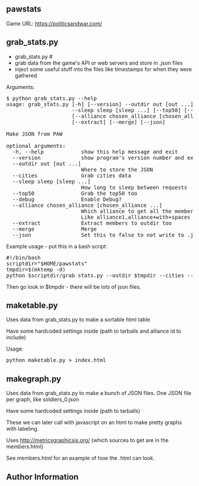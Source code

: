 pawstats
--------

Game URL: https://politicsandwar.com/

grab_stats.py
-------------

 - grab_stats.py #
  - grab data from the game's API or web servers and store in .json files 
  - inject some useful stuff into the files like timestamps for when they were gathered

Arguments:
<pre>
$ python grab_stats.py --help
usage: grab_stats.py [-h] [--version] --outdir out [out ...] [--cities]
                     --sleep sleep [sleep ...] [--top50] [--debug]
                     [--alliance chosen_alliance [chosen_alliance ...]]
                     [--extract] [--merge] [--json]

Make JSON from PAW

optional arguments:
  -h, --help            show this help message and exit
  --version             show program's version number and exit
  --outdir out [out ...]
                        Where to store the JSON
  --cities              Grab cities data
  --sleep sleep [sleep ...]
                        How long to sleep between requests
  --top50               Grab the top50 too
  --debug               Enable Debug?
  --alliance chosen_alliance [chosen_alliance ...]
                        Which alliance to get all the member details from.
                        Like alliance1,alliance+with+spaces
  --extract             Extract members to outdir too
  --merge               Merge
  --json                Set this to false to not write to .json files
</pre>

Example usage - put this in a bash script:
<pre>
#!/bin/bash
scriptdir="$HOME/pawstats"
tmpdir=$(mktemp -d)
python $scriptdir/grab_stats.py --outdir $tmpdir --cities --sleep 1.00 --top50 --alliance "your+alliance+name+here" --json
</pre>

Then go look in $tmpdir - there will be lots of json files.

maketable.py
------------

Uses data from grab_stats.py to make a sortable html table

Have some hardcoded settings inside (path to tarballs and alliance id to include)

Usage:

<pre>
python maketable.py > index.html
</pre>

makegraph.py
------------

Uses data from grab_stats.py to make a bunch of JSON files. One JSON file per graph, like soldiers_0.json

Have some hardcoded settings inside (path to tarballs)

These we can later call with javascript on an html to make pretty graphs with labeling.

Uses http://metricsgraphicsjs.org/ (which sources to get are in the members.html)

See members.html for an example of how the .html can look.

Author Information
------------------
